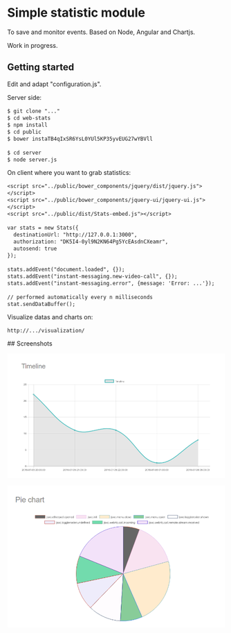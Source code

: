 # Simple statistic module

To save and monitor events. Based on Node, Angular and Chartjs.

Work in progress.

## Getting started

Edit and adapt "configuration.js".

Server side:

    $ git clone "..."
    $ cd web-stats
    $ npm install
    $ cd public
    $ bower instaTB4qIxSR6YsL0YUl5KP35yvEUG27wYBVll
    
    $ cd server
    $ node server.js
   
    
On client where you want to grab statistics:
    
    <script src="../public/bower_components/jquery/dist/jquery.js"></script>
    <script src="../public/bower_components/jquery-ui/jquery-ui.js"></script>
    <script src="../public/dist/Stats-embed.js"></script>
    
    var stats = new Stats({
      destinationUrl: "http://127.0.0.1:3000",
      authorization: "DK5I4-0yl9N2KN64Pg5YcEAsdnCXeamr",
      autosend: true
    });
    
    stats.addEvent("document.loaded", {});
    stats.addEvent("instant-messaging.new-video-call", {});
    stats.addEvent("instant-messaging.error", {message: 'Error: ...'});
    
    // performed automatically every n milliseconds
    stat.sendDataBuffer();
    
Visualize datas and charts on:

    http://.../visualization/

         
## Screenshots


![alt=Screenshot 1](https://github.com/remipassmoilesel/web-stats/blob/master/images/screenshot_1.png)


![alt=Screenshot 2](https://github.com/remipassmoilesel/web-stats/blob/master/images/screenshot_2.png)
